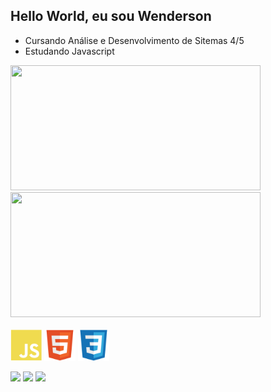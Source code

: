 ## Hello World, eu sou Wenderson 

- Cursando Análise e Desenvolvimento de Sitemas 4/5
- Estudando Javascript



<div>
  
  <img src="https://github-readme-stats.vercel.app/api?username=WendersonAlexandre&show_icons=true&theme=radical&hide_title=true" width="400" height="200px" />
  <img src="https://github-readme-stats.vercel.app/api/top-langs/?username=WendersonAlexandre&layout=donut&theme=radical&hide_title=true" width="400" height="200px" />

</div>


  <div style="display: inline_block";><br>
      <img align="center" alt="Rafa-Js" height="50" width="50" src="https://raw.githubusercontent.com/devicons/devicon/master/icons/javascript/javascript-plain.svg">
      <img align="center" alt="Rafa-HTML" height="50" width="50" src="https://raw.githubusercontent.com/devicons/devicon/master/icons/html5/html5-original.svg">
      <img align="center" alt="Rafa-CSS" height="50" width="50" src="https://raw.githubusercontent.com/devicons/devicon/master/icons/css3/css3-original.svg">
  </div>
<br>
  <div>
     <a href="https://www.instagram.com/wenderson_asr/" target="_blank"><img src="https://img.shields.io/badge/-Instagram-%23E4405F?style=for-the-badge&logo=instagram&logoColor=white" target="_blank"></a>
     <a href="https://www.linkedin.com/in/wenderson-alexandre-2aba08311/" target="_blank"><img src="https://img.shields.io/badge/-LinkedIn-%230077B5?style=for-the-badge&logo=linkedin&logoColor=white" target="_blank"></a> 
     <a href = "mailto:Wendersonalexandre68@gmail.com"><img src="https://img.shields.io/badge/-Gmail-%23333?style=for-the-badge&logo=gmail&logoColor=white" target="_blank"></a> 
  </div>





